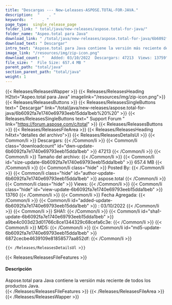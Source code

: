 ```yaml
---
title: "Descargas --- New-Leleases-ASPOSE.TOTAL-FOR-JAVA." 
description:  "    . " 
keywords:  "    . " 
page_type:  single_release_page
folder_link: " total/java/new-releases/aspose.total-for-java/"
folder_name: "Aspeo.total para Java"
download_link: " /total/java/new-releases/aspose.total-for-java/6b6092fa7e1740e69793eeb15dda1beb"
download_text: " Descargar"
intro_text: "Aspose.total para Java contiene la versión más reciente de todos los productos Java."
image_link: "/resources/img/zip-icon.png"
download_count: "   Added: 03/10/2022  Descargars: 47213  Views: 13759"
file_size: "  File Size: 657.4 MB "
parent_path: "total/java"
section_parent_path: "total/java"
weight: 1
---
```


{{< Releases/ReleasesWapper >}}
  {{< Releases/ReleasesHeading H2txt="Aspeo.total para Java" imagelink="/resources/img/zip-icon.png">}}
  {{< Releases/ReleasesButtons >}}
    {{< Releases/ReleasesSingleButtons text=" Descargar" link="/total/java/new-releases/aspose.total-for-java/6b6092fa7e1740e69793eeb15dda1beb%20%20" >}}
    {{< Releases/ReleasesSingleButtons text=" Support Forum " link="https://forum.aspose.com/c/total" >}}
  {{< Releases/ReleasesButtons >}}
  {{< Releases/ReleasesFileArea >}}
    {{< Releases/ReleasesHeading h4txt="detalles del archivo">}}
    {{< Releases/ReleasesDetailsUl >}}
            {{< Common/li  >}} Descargars: {{< /Common/li >}} 
      {{< Common/li class="downloadcount" id="dwn-update-6b6092fa7e1740e69793eeb15dda1beb" >}} 47213 {{< /Common/li >}} 
      {{< Common/li  >}} Tamaño del archivo: {{< /Common/li >}} 
      {{< Common/li id="size-update-6b6092fa7e1740e69793eeb15dda1beb" >}} 657.4 MB {{< /Common/li >}} 
      {{< Common/li  class="hide" >}} Posted By: {{< /Common/li >}} 
      {{< Common/li class="hide" id="author-update-6b6092fa7e1740e69793eeb15dda1beb" >}} aspose.total {{< /Common/li >}} 
      {{< Common/li class="hide"  >}} Views: {{< /Common/li >}} 
      {{< Common/li class="hide" id="view-update-6b6092fa7e1740e69793eeb15dda1beb" >}} 13760 {{< /Common/li >}} 
      {{< Common/li  >}} Fecha Agregada: {{< /Common/li >}} 
      {{< Common/li id="added-update-6b6092fa7e1740e69793eeb15dda1beb" >}} : 03/10/2022 {{< /Common/li >}} 
      {{< Common/li  >}} SHA1: {{< /Common/li >}} 
      {{< Common/li id="sha1-update-6b6092fa7e1740e69793eeb15dda1beb" >}}  a9be4c003d23d01766c8ce1344329c68cefa6c3e: {{< /Common/li >}} 
      {{< Common/li  >}} MD5: {{< /Common/li >}} 
      {{< Common/li id="md5-update-6b6092fa7e1740e69793eeb15dda1beb" >}} 6872cecbe4639109e81858577aa852df: {{< /Common/li >}} 

    {{< /Releases/ReleasesDetailsUl >}}

  {{< Releases/ReleasesFileFeatures >}}
      <h4>Descripción</h4><div class="HTMLDescription">Aspose.total para Java contiene la versión más reciente de todos los productos Java.</div>
  {{< /Releases/ReleasesFileFeatures >}}
 {{< /Releases/ReleasesFileArea >}}
{{< /Releases/ReleasesWapper >}}


